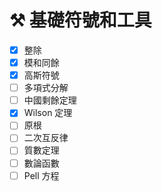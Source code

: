 # ⚒ 基礎符號和工具

* [x] 整除
* [x] 模和同餘
* [x] 高斯符號
* [ ] 多項式分解
* [ ] 中國剩餘定理
* [x] Wilson 定理
* [ ] 原根
* [ ] 二次互反律
* [ ] 質數定理
* [ ] 數論函數
* [ ] Pell 方程
